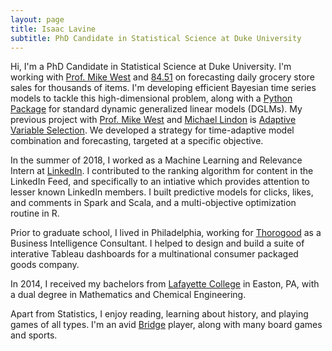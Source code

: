 ```yaml
---
layout: page
title: Isaac Lavine
subtitle: PhD Candidate in Statistical Science at Duke University
---
```


Hi, I'm a PhD Candidate in Statistical Science at Duke University. I'm working with [Prof. Mike West](http://www2.stat.duke.edu/~mw/) and [84.51](https://www.8451.com) on forecasting daily grocery store sales for thousands of items. I'm developing efficient Bayesian time series models to tackle this high-dimensional problem, along with a  [Python Package](https://lavinei.github.io/pybats/) for standard dynamic generalized linear models (DGLMs). My previous project with [Prof. Mike West](http://www2.stat.duke.edu/~mw/) and [Michael Lindon](https://michaellindon.github.io) is [Adaptive Variable Selection](https://arxiv.org/abs/1906.06580v1). We developed a strategy for time-adaptive model combination and forecasting, targeted at a specific objective.

In the summer of 2018, I worked as a Machine Learning and Relevance Intern at [LinkedIn](https://www.linkedin.com). I contributed to the ranking algorithm for content in the LinkedIn Feed, and specifically to an intiative which provides attention to lesser known LinkedIn members. I built predictive models for clicks, likes, and comments in Spark and Scala, and a multi-objective optimization routine in R.

Prior to graduate school, I lived in Philadelphia, working for [Thorogood](https://www.thorogood.com) as a Business Intelligence Consultant. I helped to design and build a suite of interative Tableau dashboards for a multinational consumer packaged goods company.

In 2014, I received my bachelors from [Lafayette College](https://www.lafayette.edu) in Easton, PA, with a dual degree in Mathematics and Chemical Engineering.

Apart from Statistics, I enjoy reading, learning about history, and playing games of all types. I'm an avid [Bridge](https://www.bridgebase.com) player, along with many board games and sports.
